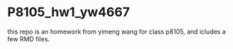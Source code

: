 # P8105_hw1_yw4667

this repo is an homework from yimeng wang for class p8105, and icludes a few RMD files. 